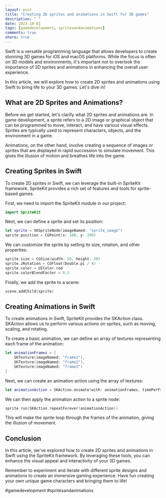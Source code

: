 ```yaml
---
layout: post
title: "Creating 2D sprites and animations in Swift for 3D games"
description: " "
date: 2023-10-01
tags: [gamedevelopment, spritesandanimations]
comments: true
share: true
---
```


Swift is a versatile programming language that allows developers to create stunning 3D games for iOS and macOS platforms. While the focus is often on 3D models and environments, it's important not to overlook the importance of 2D sprites and animations in enhancing the overall user experience.

In this article, we will explore how to create 2D sprites and animations using Swift to bring life to your 3D games. Let's dive in!

## What are 2D Sprites and Animations?

Before we get started, let's clarify what 2D sprites and animations are. In game development, a sprite refers to a 2D image or graphical object that can be programmed to move, interact, and have various visual effects. Sprites are typically used to represent characters, objects, and the environment in a game.

Animations, on the other hand, involve creating a sequence of images or sprites that are displayed in rapid succession to simulate movement. This gives the illusion of motion and breathes life into the game.

## Creating Sprites in Swift

To create 2D sprites in Swift, we can leverage the built-in SpriteKit framework. SpriteKit provides a rich set of features and tools for sprite-based games.

First, we need to import the SpriteKit module in our project:

```swift
import SpriteKit
```

Next, we can define a sprite and set its position:

```swift
let sprite = SKSpriteNode(imageNamed: "sprite_image")
sprite.position = CGPoint(x: 100, y: 200)
```

We can customize the sprite by setting its size, rotation, and other properties:

```swift
sprite.size = CGSize(width: 50, height: 50)
sprite.zRotation = CGFloat(Double.pi / 4)
sprite.color = UIColor.red
sprite.colorBlendFactor = 0.5
```

Finally, we add the sprite to a scene:

```swift
scene.addChild(sprite)
```

## Creating Animations in Swift

To create animations in Swift, SpriteKit provides the SKAction class. SKAction allows us to perform various actions on sprites, such as moving, scaling, and rotating.

To create a basic animation, we can define an array of textures representing each frame of the animation:

```swift
let animationFrames = [
    SKTexture(imageNamed: "frame1"),
    SKTexture(imageNamed: "frame2"),
    SKTexture(imageNamed: "frame3")
]
```

Next, we can create an animation action using the array of textures:

```swift
let animationAction = SKAction.animate(with: animationFrames, timePerFrame: 0.2)
```

We can then apply the animation action to a sprite node:

```swift
sprite.run(SKAction.repeatForever(animationAction))
```

This will make the sprite loop through the frames of the animation, giving the illusion of movement.

## Conclusion

In this article, we've explored how to create 2D sprites and animations in Swift using the SpriteKit framework. By leveraging these tools, you can enhance the visual appeal and interactivity of your 3D games.

Remember to experiment and iterate with different sprite designs and animations to create an immersive gaming experience. Have fun creating your own unique game characters and bringing them to life!

#gamedevelopment #spritesandanimations
